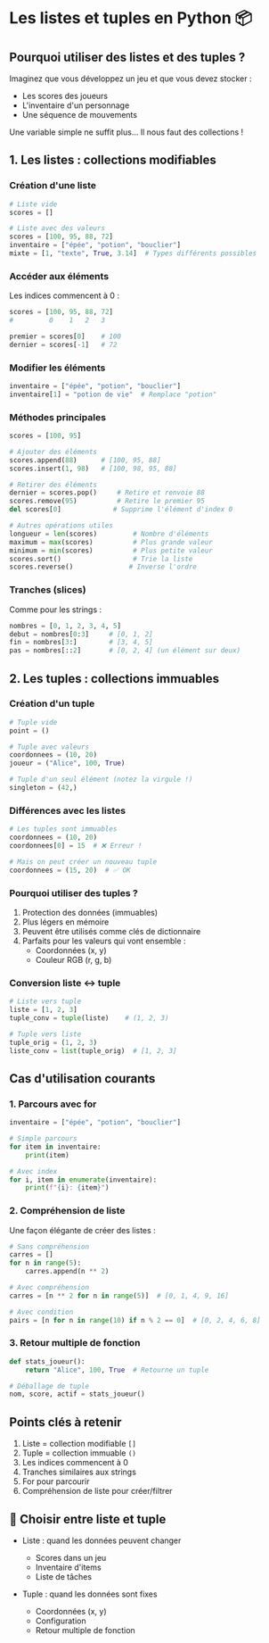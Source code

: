 # Les listes et tuples en Python 📦

## Pourquoi utiliser des listes et des tuples ?

Imaginez que vous développez un jeu et que vous devez stocker :

- Les scores des joueurs
- L'inventaire d'un personnage
- Une séquence de mouvements

Une variable simple ne suffit plus... Il nous faut des collections !

## 1. Les listes : collections modifiables

### Création d'une liste

```python
# Liste vide
scores = []

# Liste avec des valeurs
scores = [100, 95, 88, 72]
inventaire = ["épée", "potion", "bouclier"]
mixte = [1, "texte", True, 3.14]  # Types différents possibles
```

### Accéder aux éléments

Les indices commencent à 0 :

```python
scores = [100, 95, 88, 72]
#         0    1   2   3

premier = scores[0]    # 100
dernier = scores[-1]   # 72
```

### Modifier les éléments

```python
inventaire = ["épée", "potion", "bouclier"]
inventaire[1] = "potion de vie"  # Remplace "potion"
```

### Méthodes principales

```python
scores = [100, 95]

# Ajouter des éléments
scores.append(88)      # [100, 95, 88]
scores.insert(1, 98)   # [100, 98, 95, 88]

# Retirer des éléments
dernier = scores.pop()     # Retire et renvoie 88
scores.remove(95)          # Retire le premier 95
del scores[0]             # Supprime l'élément d'index 0

# Autres opérations utiles
longueur = len(scores)         # Nombre d'éléments
maximum = max(scores)          # Plus grande valeur
minimum = min(scores)          # Plus petite valeur
scores.sort()                  # Trie la liste
scores.reverse()              # Inverse l'ordre
```

### Tranches (slices)

Comme pour les strings :

```python
nombres = [0, 1, 2, 3, 4, 5]
debut = nombres[0:3]     # [0, 1, 2]
fin = nombres[3:]        # [3, 4, 5]
pas = nombres[::2]       # [0, 2, 4] (un élément sur deux)
```

## 2. Les tuples : collections immuables

### Création d'un tuple

```python
# Tuple vide
point = ()

# Tuple avec valeurs
coordonnees = (10, 20)
joueur = ("Alice", 100, True)

# Tuple d'un seul élément (notez la virgule !)
singleton = (42,)
```

### Différences avec les listes

```python
# Les tuples sont immuables
coordonnees = (10, 20)
coordonnees[0] = 15  # ❌ Erreur !

# Mais on peut créer un nouveau tuple
coordonnees = (15, 20)  # ✅ OK
```

### Pourquoi utiliser des tuples ?

1. Protection des données (immuables)
2. Plus légers en mémoire
3. Peuvent être utilisés comme clés de dictionnaire
4. Parfaits pour les valeurs qui vont ensemble :
   - Coordonnées (x, y)
   - Couleur RGB (r, g, b)

### Conversion liste ↔ tuple

```python
# Liste vers tuple
liste = [1, 2, 3]
tuple_conv = tuple(liste)    # (1, 2, 3)

# Tuple vers liste
tuple_orig = (1, 2, 3)
liste_conv = list(tuple_orig)  # [1, 2, 3]
```

## Cas d'utilisation courants

### 1. Parcours avec for

```python
inventaire = ["épée", "potion", "bouclier"]

# Simple parcours
for item in inventaire:
    print(item)

# Avec index
for i, item in enumerate(inventaire):
    print(f"{i}: {item}")
```

### 2. Compréhension de liste

Une façon élégante de créer des listes :

```python
# Sans compréhension
carres = []
for n in range(5):
    carres.append(n ** 2)

# Avec compréhension
carres = [n ** 2 for n in range(5)]  # [0, 1, 4, 9, 16]

# Avec condition
pairs = [n for n in range(10) if n % 2 == 0]  # [0, 2, 4, 6, 8]
```

### 3. Retour multiple de fonction

```python
def stats_joueur():
    return "Alice", 100, True  # Retourne un tuple

# Déballage de tuple
nom, score, actif = stats_joueur()
```

## Points clés à retenir

1. Liste = collection modifiable `[]`
2. Tuple = collection immuable `()`
3. Les indices commencent à 0
4. Tranches similaires aux strings
5. For pour parcourir
6. Compréhension de liste pour créer/filtrer

## 🎯 Choisir entre liste et tuple

- Liste : quand les données peuvent changer

  - Scores dans un jeu
  - Inventaire d'items
  - Liste de tâches

- Tuple : quand les données sont fixes
  - Coordonnées (x, y)
  - Configuration
  - Retour multiple de fonction
